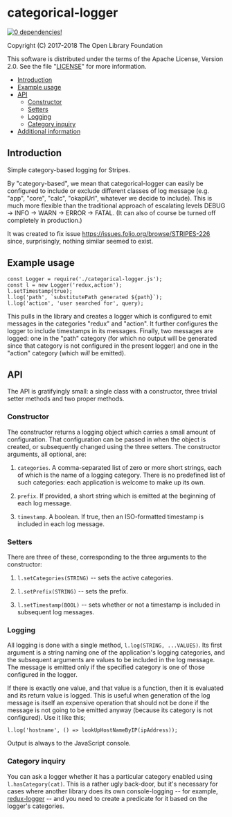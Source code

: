 # categorical-logger

[![0 dependencies!](https://0dependencies.dev/0dependencies.svg)](https://0dependencies.dev)

Copyright (C) 2017-2018 The Open Library Foundation

This software is distributed under the terms of the Apache License, Version 2.0. See the file "[LICENSE](LICENSE)" for more information.

<!-- ../okapi/doc/md2toc -l 2 README.md -->
* [Introduction](#introduction)
* [Example usage](#example-usage)
* [API](#api)
    * [Constructor](#constructor)
    * [Setters](#setters)
    * [Logging](#logging)
    * [Category inquiry](#category-inquiry)
* [Additional information](#additional-information)


## Introduction

Simple category-based logging for Stripes.

By "category-based", we mean that categorical-logger can easily be configured to include or exclude different classes of log message (e.g. "app", "core", "calc", "okapiUrl", whatever we decide to include). This is much more flexible than the traditional approach of escalating levels DEBUG -> INFO -> WARN -> ERROR -> FATAL. (It can also of course be turned off completely in production.)

It was created to fix issue https://issues.folio.org/browse/STRIPES-226 since, surprisingly, nothing similar seemed to exist.

## Example usage

```
const Logger = require('./categorical-logger.js');
const l = new Logger('redux,action');
l.setTimestamp(true);
l.log('path', `substitutePath generated ${path}`);
l.log('action', 'user searched for', query);
```

This pulls in the library and creates a logger which is configured to emit messages in the categories "redux" and "action". It further configures the logger to include timestamps in its messages. Finally, two messages are logged: one in the "path" category (for which no output will be generated since that category is not configured in the present logger) and one in the "action" category (which _will_ be emitted).

## API

The API is gratifyingly small: a single class with a constructor, three trivial setter methods and two proper methods.

### Constructor

The constructor returns a logging object which carries a small amount
of configuration. That configuration can be passed in when the object
is created, or subsequently changed using the three setters. The
constructor arguments, all optional, are:

1. `categories`. A comma-separated list of zero or more short strings, each of which is the name of a logging category. There is no predefined list of such categories: each application is welcome to make up its own.

2. `prefix`. If provided, a short string which is emitted at the beginning of each log message.

3. `timestamp`. A boolean. If true, then an ISO-formatted timestamp is included in each log message.

### Setters

There are three of these, corresponding to the three arguments to the constructor:

1. `l.setCategories(STRING)` -- sets the active categories.

1. `l.setPrefix(STRING)` -- sets the prefix.

1. `l.setTimestamp(BOOL)` -- sets whether or not a timestamp is included in subsequent log messages.

### Logging

All logging is done with a single method, `l.log(STRING, ...VALUES)`. Its first argument is a string naming one of the application's logging categories, and the subsequent arguments are values to be included in the log message. The message is emitted only if the specified category is one of those configured in the logger.

If there is exactly one value, and that value is a function, then it is evaluated and its return value is logged. This is useful when generation of the log message is itself an expensive operation that should not be done if the message is not going to be emitted anyway (because its category is not configured). Use it like this;

```
l.log('hostname', () => lookUpHostNameByIP(ipAddress));
```

Output is always to the JavaScript console.

### Category inquiry

You can ask a logger whether it has a particular category enabled using `l.hasCategory(cat)`. This is a rather ugly back-door, but it's necessary for cases where another library does its own console-logging -- for example, [redux-logger](https://github.com/evgenyrodionov/redux-logger) -- and you need to create a predicate for it based on the logger's categories.

